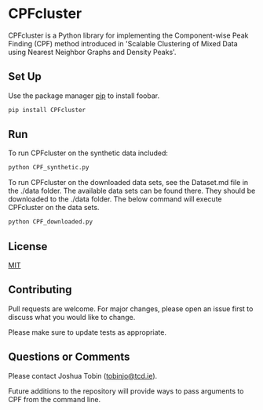 # CPFcluster

CPFcluster is a Python library for implementing the Component-wise Peak Finding (CPF) method introduced in 'Scalable Clustering of Mixed Data using Nearest Neighbor Graphs and Density Peaks'. 

## Set Up

Use the package manager [pip](https://pip.pypa.io/en/stable/) to install foobar.

```bash
pip install CPFcluster
```

## Run

To run CPFcluster on the synthetic data included:

```bash
python CPF_synthetic.py 
```

To run CPFcluster on the downloaded data sets, see the Dataset.md file in the ./data folder. The available data sets can be found there. They should be downloaded to the ./data folder. The below command will execute CPFcluster on the data sets. 

```bash
python CPF_downloaded.py
```
## License
[MIT](https://choosealicense.com/licenses/mit/)

## Contributing
Pull requests are welcome. For major changes, please open an issue first to discuss what you would like to change.

Please make sure to update tests as appropriate.

## Questions or Comments
Please contact Joshua Tobin ([tobinjo@tcd.ie](mailto:tobinjo@tcd.ie)). 

Future additions to the repository will provide ways to pass arguments to CPF from the command line. 